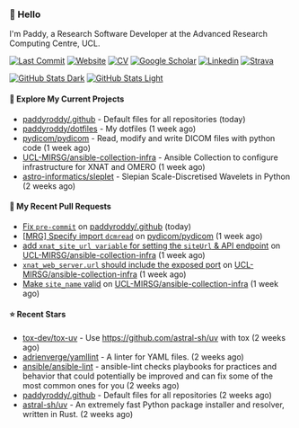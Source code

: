 ### 👋 Hello

I'm Paddy, a Research Software Developer at the Advanced Research Computing
Centre, UCL.

[![Last Commit](https://img.shields.io/github/last-commit/paddyroddy/paddyroddy/main?label=updated)](https://github.com/paddyroddy)
[![Website](https://img.shields.io/badge/GitHub%20Pages-222?logo=githubpages&logoColor=fff&style=for-the-badge&style=flat)](https://paddyroddy.github.io)
[![CV](https://img.shields.io/badge/CV-PDF-pink.svg)](https://paddyroddy.github.io/cv)
[![Google Scholar](https://img.shields.io/badge/Google%20Scholar-4285F4?logo=googlescholar&logoColor=fff&style=for-the-badge&style=flat)](https://scholar.google.com/citations?user=OFigHUwAAAAJ)
[![Linkedin](https://img.shields.io/badge/LinkedIn-0A66C2?logo=linkedin&logoColor=fff&style=for-the-badge&style=flat)](https://www.linkedin.com/in/patrickjamesroddy)
[![Strava](https://img.shields.io/badge/Strava-FC4C02?style=for-the-badge&logo=strava&logoColor=white&style=flat)](https://www.strava.com/athletes/patrick_roddy)

[![GitHub Stats Dark](https://github-readme-stats-paddyroddy.vercel.app/api?username=paddyroddy&disable_animations=true&hide_border=true&hide_title=true&include_all_commits=true&rank_icon=github&show=prs_merged,reviews&show_icons=true&theme=tokyonight)](https://github.com/paddyroddy/paddyroddy#gh-dark-mode-only)
[![GitHub Stats Light](https://github-readme-stats-paddyroddy.vercel.app/api?username=paddyroddy&disable_animations=true&hide_border=true&hide_title=true&include_all_commits=true&rank_icon=github&show=prs_merged,reviews&show_icons=true&theme=default)](https://github.com/paddyroddy/paddyroddy#gh-light-mode-only)

#### 👷 Explore My Current Projects

- [paddyroddy/.github](https://github.com/paddyroddy/.github) - Default files for all repositories
  (today)
- [paddyroddy/dotfiles](https://github.com/paddyroddy/dotfiles) - My dotfiles
  (1 week ago)
- [pydicom/pydicom](https://github.com/pydicom/pydicom) - Read, modify and write DICOM files with python code
  (1 week ago)
- [UCL-MIRSG/ansible-collection-infra](https://github.com/UCL-MIRSG/ansible-collection-infra) - Ansible Collection to configure infrastructure for XNAT and OMERO
  (1 week ago)
- [astro-informatics/sleplet](https://github.com/astro-informatics/sleplet) - Slepian Scale-Discretised Wavelets in Python
  (2 weeks ago)

#### 🔨 My Recent Pull Requests

- [Fix `pre-commit`](https://github.com/paddyroddy/.github/pull/200) on [paddyroddy/.github](https://github.com/paddyroddy/.github)
  (today)
- [[MRG] Specify import `dcmread`](https://github.com/pydicom/pydicom/pull/2018) on [pydicom/pydicom](https://github.com/pydicom/pydicom)
  (1 week ago)
- [add `xnat_site_url variable` for setting the `siteUrl` &amp; API endpoint](https://github.com/UCL-MIRSG/ansible-collection-infra/pull/79) on [UCL-MIRSG/ansible-collection-infra](https://github.com/UCL-MIRSG/ansible-collection-infra)
  (1 week ago)
- [`xnat_web_server.url` should include the exposed port](https://github.com/UCL-MIRSG/ansible-collection-infra/pull/78) on [UCL-MIRSG/ansible-collection-infra](https://github.com/UCL-MIRSG/ansible-collection-infra)
  (1 week ago)
- [Make `site_name` valid](https://github.com/UCL-MIRSG/ansible-collection-infra/pull/77) on [UCL-MIRSG/ansible-collection-infra](https://github.com/UCL-MIRSG/ansible-collection-infra)
  (1 week ago)

#### ⭐ Recent Stars

- [tox-dev/tox-uv](https://github.com/tox-dev/tox-uv) - Use https://github.com/astral-sh/uv with tox
  (2 weeks ago)
- [adrienverge/yamllint](https://github.com/adrienverge/yamllint) - A linter for YAML files.
  (2 weeks ago)
- [ansible/ansible-lint](https://github.com/ansible/ansible-lint) - ansible-lint checks playbooks for practices and behavior that could potentially be improved and can fix some of the most common ones for you
  (2 weeks ago)
- [paddyroddy/.github](https://github.com/paddyroddy/.github) - Default files for all repositories
  (2 weeks ago)
- [astral-sh/uv](https://github.com/astral-sh/uv) - An extremely fast Python package installer and resolver, written in Rust.
  (2 weeks ago)
